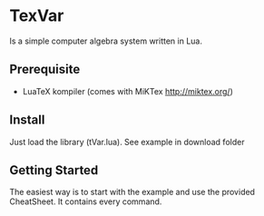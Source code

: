 # TexVar
Is a simple computer algebra system written in Lua.
## Prerequisite
* LuaTeX kompiler (comes with MiKTex http://miktex.org/)

## Install
Just load the library (tVar.lua).
See example in download folder

## Getting Started
The easiest way is to start with the example and use the provided CheatSheet. It contains every command.